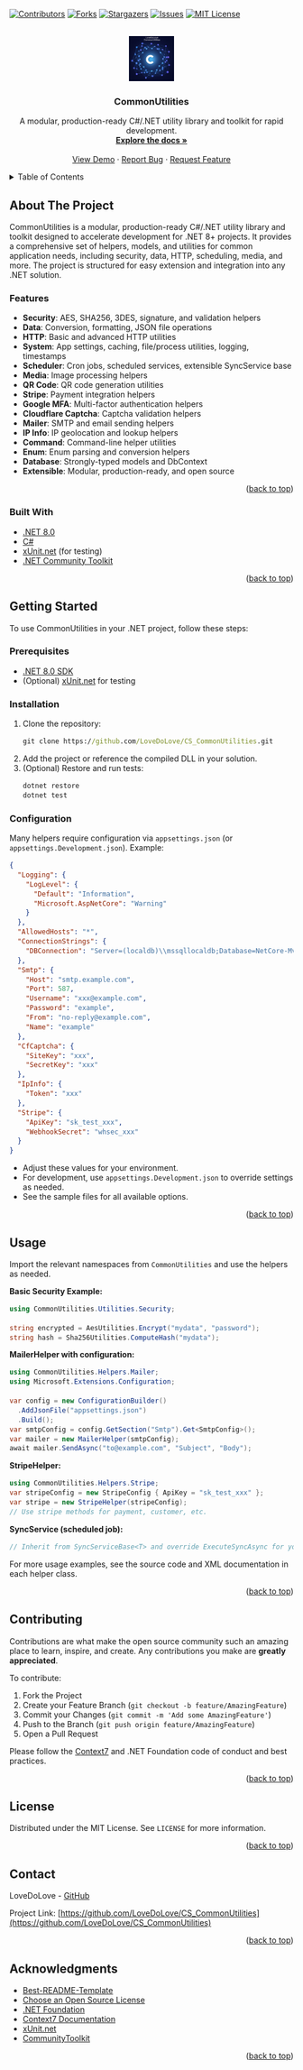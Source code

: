 <!-- Improved compatibility of back to top link: See: https://github.com/othneildrew/Best-README-Template/pull/73 -->

<a id="readme-top"></a>

<!-- PROJECT SHIELDS -->

[![Contributors][contributors-shield]][contributors-url]
[![Forks][forks-shield]][forks-url]
[![Stargazers][stars-shield]][stars-url]
[![Issues][issues-shield]][issues-url]
[![MIT License][license-shield]][license-url]

<!-- PROJECT LOGO -->
<br />
<div align="center">
  <a href="https://github.com/LoveDoLove/CS_CommonUtilities">
    <img src="images/icon.png" alt="Logo" width="80" height="80">
  </a>
  <h3 align="center">CommonUtilities</h3>
  <p align="center">
    A modular, production-ready C#/.NET utility library and toolkit for rapid development.
    <br />
    <a href="https://github.com/LoveDoLove/CS_CommonUtilities"><strong>Explore the docs »</strong></a>
    <br />
    <br />
    <a href="https://github.com/LoveDoLove/CS_CommonUtilities">View Demo</a>
    &middot;
    <a href="https://github.com/LoveDoLove/CS_CommonUtilities/issues/new?labels=bug&template=bug-report---.md">Report Bug</a>
    &middot;
    <a href="https://github.com/LoveDoLove/CS_CommonUtilities/issues/new?labels=enhancement&template=feature-request---.md">Request Feature</a>
  </p>
</div>

<details>
  <summary>Table of Contents</summary>
  <ol>
    <li><a href="#about-the-project">About The Project</a>
      <ul>
        <li><a href="#features">Features</a></li>
        <li><a href="#built-with">Built With</a></li>
      </ul>
    </li>
    <li><a href="#getting-started">Getting Started</a>
      <ul>
        <li><a href="#prerequisites">Prerequisites</a></li>
        <li><a href="#installation">Installation</a></li>
        <li><a href="#configuration">Configuration</a></li>
      </ul>
    </li>
    <li><a href="#usage">Usage</a></li>
    <li><a href="#contributing">Contributing</a></li>
    <li><a href="#license">License</a></li>
    <li><a href="#contact">Contact</a></li>
    <li><a href="#acknowledgments">Acknowledgments</a></li>
  </ol>
</details>

<!-- ABOUT THE PROJECT -->

## About The Project

CommonUtilities is a modular, production-ready C#/.NET utility library and toolkit designed to accelerate development for .NET 8+ projects. It provides a comprehensive set of helpers, models, and utilities for common application needs, including security, data, HTTP, scheduling, media, and more. The project is structured for easy extension and integration into any .NET solution.

### Features

- **Security**: AES, SHA256, 3DES, signature, and validation helpers
- **Data**: Conversion, formatting, JSON file operations
- **HTTP**: Basic and advanced HTTP utilities
- **System**: App settings, caching, file/process utilities, logging, timestamps
- **Scheduler**: Cron jobs, scheduled services, extensible SyncService base
- **Media**: Image processing helpers
- **QR Code**: QR code generation utilities
- **Stripe**: Payment integration helpers
- **Google MFA**: Multi-factor authentication helpers
- **Cloudflare Captcha**: Captcha validation helpers
- **Mailer**: SMTP and email sending helpers
- **IP Info**: IP geolocation and lookup helpers
- **Command**: Command-line helper utilities
- **Enum**: Enum parsing and conversion helpers
- **Database**: Strongly-typed models and DbContext
- **Extensible**: Modular, production-ready, and open source

<p align="right">(<a href="#readme-top">back to top</a>)</p>

### Built With

- [.NET 8.0](https://dotnet.microsoft.com/en-us/download/dotnet/8.0)
- [C#](https://docs.microsoft.com/en-us/dotnet/csharp/)
- [xUnit.net](https://xunit.net/) (for testing)
- [.NET Community Toolkit](https://github.com/CommunityToolkit/dotnet)

<p align="right">(<a href="#readme-top">back to top</a>)</p>

<!-- GETTING STARTED -->

## Getting Started

To use CommonUtilities in your .NET project, follow these steps:

### Prerequisites

- [.NET 8.0 SDK](https://dotnet.microsoft.com/en-us/download/dotnet/8.0)
- (Optional) [xUnit.net](https://xunit.net/) for testing

### Installation

1. Clone the repository:
   ```cmd
   git clone https://github.com/LoveDoLove/CS_CommonUtilities.git
   ```
2. Add the project or reference the compiled DLL in your solution.
3. (Optional) Restore and run tests:
   ```cmd
   dotnet restore
   dotnet test
   ```

### Configuration

Many helpers require configuration via `appsettings.json` (or `appsettings.Development.json`). Example:

```json
{
  "Logging": {
    "LogLevel": {
      "Default": "Information",
      "Microsoft.AspNetCore": "Warning"
    }
  },
  "AllowedHosts": "*",
  "ConnectionStrings": {
    "DBConnection": "Server=(localdb)\\mssqllocaldb;Database=NetCore-Mvc-Setup-Kit;Trusted_Connection=True;TrustServerCertificate=True;MultipleActiveResultSets=true"
  },
  "Smtp": {
    "Host": "smtp.example.com",
    "Port": 587,
    "Username": "xxx@example.com",
    "Password": "example",
    "From": "no-reply@example.com",
    "Name": "example"
  },
  "CfCaptcha": {
    "SiteKey": "xxx",
    "SecretKey": "xxx"
  },
  "IpInfo": {
    "Token": "xxx"
  },
  "Stripe": {
    "ApiKey": "sk_test_xxx",
    "WebhookSecret": "whsec_xxx"
  }
}
```

- Adjust these values for your environment.
- For development, use `appsettings.Development.json` to override settings as needed.
- See the sample files for all available options.

<p align="right">(<a href="#readme-top">back to top</a>)</p>

<!-- USAGE EXAMPLES -->

## Usage

Import the relevant namespaces from `CommonUtilities` and use the helpers as needed.

**Basic Security Example:**

```csharp
using CommonUtilities.Utilities.Security;

string encrypted = AesUtilities.Encrypt("mydata", "password");
string hash = Sha256Utilities.ComputeHash("mydata");
```

**MailerHelper with configuration:**

```csharp
using CommonUtilities.Helpers.Mailer;
using Microsoft.Extensions.Configuration;

var config = new ConfigurationBuilder()
  .AddJsonFile("appsettings.json")
  .Build();
var smtpConfig = config.GetSection("Smtp").Get<SmtpConfig>();
var mailer = new MailerHelper(smtpConfig);
await mailer.SendAsync("to@example.com", "Subject", "Body");
```

**StripeHelper:**

```csharp
using CommonUtilities.Helpers.Stripe;
var stripeConfig = new StripeConfig { ApiKey = "sk_test_xxx" };
var stripe = new StripeHelper(stripeConfig);
// Use stripe methods for payment, customer, etc.
```

**SyncService (scheduled job):**

```csharp
// Inherit from SyncServiceBase<T> and override ExecuteSyncAsync for your job logic.
```

For more usage examples, see the source code and XML documentation in each helper class.

<p align="right">(<a href="#readme-top">back to top</a>)</p>

<!-- CONTRIBUTING -->

## Contributing

Contributions are what make the open source community such an amazing place to learn, inspire, and create. Any contributions you make are **greatly appreciated**.

To contribute:

1. Fork the Project
2. Create your Feature Branch (`git checkout -b feature/AmazingFeature`)
3. Commit your Changes (`git commit -m 'Add some AmazingFeature'`)
4. Push to the Branch (`git push origin feature/AmazingFeature`)
5. Open a Pull Request

Please follow the [Context7](https://context7.com/) and .NET Foundation code of conduct and best practices.

<p align="right">(<a href="#readme-top">back to top</a>)</p>

<!-- LICENSE -->

## License

Distributed under the MIT License. See `LICENSE` for more information.

<p align="right">(<a href="#readme-top">back to top</a>)</p>

<!-- CONTACT -->

## Contact

LoveDoLove - [GitHub](https://github.com/LoveDoLove)

Project Link: [https://github.com/LoveDoLove/CS_CommonUtilities](https://github.com/LoveDoLove/CS_CommonUtilities)

<p align="right">(<a href="#readme-top">back to top</a>)</p>

<!-- ACKNOWLEDGMENTS -->

## Acknowledgments

- [Best-README-Template](https://github.com/othneildrew/Best-README-Template)
- [Choose an Open Source License](https://choosealicense.com)
- [.NET Foundation](https://dotnetfoundation.org/)
- [Context7 Documentation](https://context7.com/)
- [xUnit.net](https://xunit.net/)
- [CommunityToolkit](https://github.com/CommunityToolkit/dotnet)

<p align="right">(<a href="#readme-top">back to top</a>)</p>

<!-- MARKDOWN LINKS & IMAGES -->

[contributors-shield]: https://img.shields.io/github/contributors/LoveDoLove/CS_CommonUtilities.svg?style=for-the-badge
[contributors-url]: https://github.com/LoveDoLove/CS_CommonUtilities/graphs/contributors
[forks-shield]: https://img.shields.io/github/forks/LoveDoLove/CS_CommonUtilities.svg?style=for-the-badge
[forks-url]: https://github.com/LoveDoLove/CS_CommonUtilities/network/members
[stars-shield]: https://img.shields.io/github/stars/LoveDoLove/CS_CommonUtilities.svg?style=for-the-badge
[stars-url]: https://github.com/LoveDoLove/CS_CommonUtilities/stargazers
[issues-shield]: https://img.shields.io/github/issues/LoveDoLove/CS_CommonUtilities.svg?style=for-the-badge
[issues-url]: https://github.com/LoveDoLove/CS_CommonUtilities/issues
[license-shield]: https://img.shields.io/github/license/LoveDoLove/CS_CommonUtilities.svg?style=for-the-badge
[license-url]: https://github.com/LoveDoLove/CS_CommonUtilities/blob/main/LICENSE
[product-screenshot]: images/icon.png
